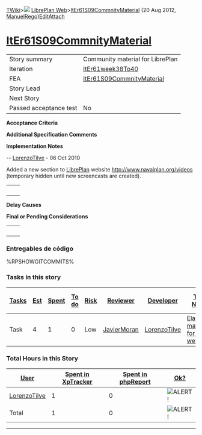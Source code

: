 [TWiki](/twiki/Main/WebHome)&gt;![](/twiki/TWiki/TWikiDocGraphics/web-bg-small.gif) [LibrePlan Web](/twiki/LibrePlan/WebHome)&gt;[ItEr61S09CommnityMaterial](http://wiki.libreplan-enterprise.com/twiki/LibrePlan/ItEr61S09CommnityMaterial "Topic revision: 3 (20 Aug 2012 - 09:52:48)") (20 Aug 2012, [ManuelRego](/twiki/Main/ManuelRego))[Edit](http://wiki.libreplan-enterprise.com/twiki/bin/edit/LibrePlan/ItEr61S09CommnityMaterial?t=1520337876 "Edit this topic text")[Attach](/twiki/bin/attach/LibrePlan/ItEr61S09CommnityMaterial "Attach an image or document to this topic")

 [ItEr61S09CommnityMaterial](/twiki/LibrePlan/ItEr61S09CommnityMaterial)
=============================================================================================================================



|                        |                                                                                  |
|------------------------|----------------------------------------------------------------------------------|
| Story summary          | Community material for LibrePlan                                                 |
| Iteration              | [ItEr61week38To40](/twiki/LibrePlan/ItEr61week38To40)                   |
| FEA                    | [ItEr61S09CommnityMaterial](/twiki/LibrePlan/ItEr61S09CommnityMaterial) |
| Story Lead             |                                                                                  |
| Next Story             |                                                                                  |
| Passed acceptance test | No                                                                               |

**Acceptance Criteria**

**Additional Specification Comments**

**Implementation Notes**

-- [LorenzoTilve](/twiki/Main/LorenzoTilve) - 06 Oct 2010

Added a new section to [LibrePlan](/twiki/LibrePlan/LibrePlan) website <http://www.navalplan.org/videos> (temporary hidden until new screencasts are created).

|     |     |
|-----|-----|
|     |     |

**Delay Causes**

**Final or Pending Considerations**

|     |     |
|-----|-----|
|     |     |

###  Entregables de código

%RPSHOWGITCOMMITS%

###  Tasks in this story



| [Tasks](http://wiki.libreplan-enterprise.com/twiki/LibrePlan/ItEr61S09CommnityMaterial?sortcol=0;table=2;up=0#sorted_table "Sort by this column") | [Est](http://wiki.libreplan-enterprise.com/twiki/LibrePlan/ItEr61S09CommnityMaterial?sortcol=1;table=2;up=0#sorted_table "Sort by this column") | [Spent](http://wiki.libreplan-enterprise.com/twiki/LibrePlan/ItEr61S09CommnityMaterial?sortcol=2;table=2;up=0#sorted_table "Sort by this column") | [To do](http://wiki.libreplan-enterprise.com/twiki/LibrePlan/ItEr61S09CommnityMaterial?sortcol=3;table=2;up=0#sorted_table "Sort by this column") | [Risk](http://wiki.libreplan-enterprise.com/twiki/LibrePlan/ItEr61S09CommnityMaterial?sortcol=4;table=2;up=0#sorted_table "Sort by this column") | [Reviewer](http://wiki.libreplan-enterprise.com/twiki/LibrePlan/ItEr61S09CommnityMaterial?sortcol=5;table=2;up=0#sorted_table "Sort by this column") | [Developer](http://wiki.libreplan-enterprise.com/twiki/LibrePlan/ItEr61S09CommnityMaterial?sortcol=6;table=2;up=0#sorted_table "Sort by this column") | [Task Name](http://wiki.libreplan-enterprise.com/twiki/LibrePlan/ItEr61S09CommnityMaterial?sortcol=7;table=2;up=0#sorted_table "Sort by this column") | [Start Date](http://wiki.libreplan-enterprise.com/twiki/LibrePlan/ItEr61S09CommnityMaterial?sortcol=8;table=2;up=0#sorted_table "Sort by this column") | [Est End Date](http://wiki.libreplan-enterprise.com/twiki/LibrePlan/ItEr61S09CommnityMaterial?sortcol=9;table=2;up=0#sorted_table "Sort by this column") | [End Date](http://wiki.libreplan-enterprise.com/twiki/LibrePlan/ItEr61S09CommnityMaterial?sortcol=10;table=2;up=0#sorted_table "Sort by this column") |
|------------------------------------------------------------------------------------------------------------------------------------------------------------|----------------------------------------------------------------------------------------------------------------------------------------------------------|------------------------------------------------------------------------------------------------------------------------------------------------------------|------------------------------------------------------------------------------------------------------------------------------------------------------------|-----------------------------------------------------------------------------------------------------------------------------------------------------------|---------------------------------------------------------------------------------------------------------------------------------------------------------------|----------------------------------------------------------------------------------------------------------------------------------------------------------------|----------------------------------------------------------------------------------------------------------------------------------------------------------------|-----------------------------------------------------------------------------------------------------------------------------------------------------------------|-------------------------------------------------------------------------------------------------------------------------------------------------------------------|----------------------------------------------------------------------------------------------------------------------------------------------------------------|
| Task                                                                                                                                                       | 4                                                                                                                                                        | 1                                                                                                                                                          | 0                                                                                                                                                          | Low                                                                                                                                                       | [JavierMoran](/twiki/Main/JavierMoran)                                                                                                               | [LorenzoTilve](/twiki/Main/LorenzoTilve)                                                                                                              | [Elaborate material for the web](/twiki/LibrePlan/AnA06S01CommnityMaterial#TasK1)                                                                     |                                                                                                                                                                 |                                                                                                                                                                   |                                                                                                                                                                |

###  Total Hours in this Story

| [User](http://wiki.libreplan-enterprise.com/twiki/LibrePlan/ItEr61S09CommnityMaterial?sortcol=0;table=3;up=0#sorted_table "Sort by this column") | [Spent in XpTracker](http://wiki.libreplan-enterprise.com/twiki/LibrePlan/ItEr61S09CommnityMaterial?sortcol=1;table=3;up=0#sorted_table "Sort by this column") | [Spent in phpReport](http://wiki.libreplan-enterprise.com/twiki/LibrePlan/ItEr61S09CommnityMaterial?sortcol=2;table=3;up=0#sorted_table "Sort by this column") | [Ok?](http://wiki.libreplan-enterprise.com/twiki/LibrePlan/ItEr61S09CommnityMaterial?sortcol=3;table=3;up=0#sorted_table "Sort by this column") |
|-----------------------------------------------------------------------------------------------------------------------------------------------------------|-------------------------------------------------------------------------------------------------------------------------------------------------------------------------|-------------------------------------------------------------------------------------------------------------------------------------------------------------------------|----------------------------------------------------------------------------------------------------------------------------------------------------------|
| [LorenzoTilve](/twiki/Main/LorenzoTilve)                                                                                                         | 1                                                                                                                                                                       | 0                                                                                                                                                                       | ![ALERT!](/twiki/TWiki/TWikiDocGraphics/warning.gif "ALERT!")                                                                                        |
| Total                                                                                                                                                     | 1                                                                                                                                                                       | 0                                                                                                                                                                       | ![ALERT!](/twiki/TWiki/TWikiDocGraphics/warning.gif "ALERT!")                                                                                        |

------------------------------------------------------------------------
